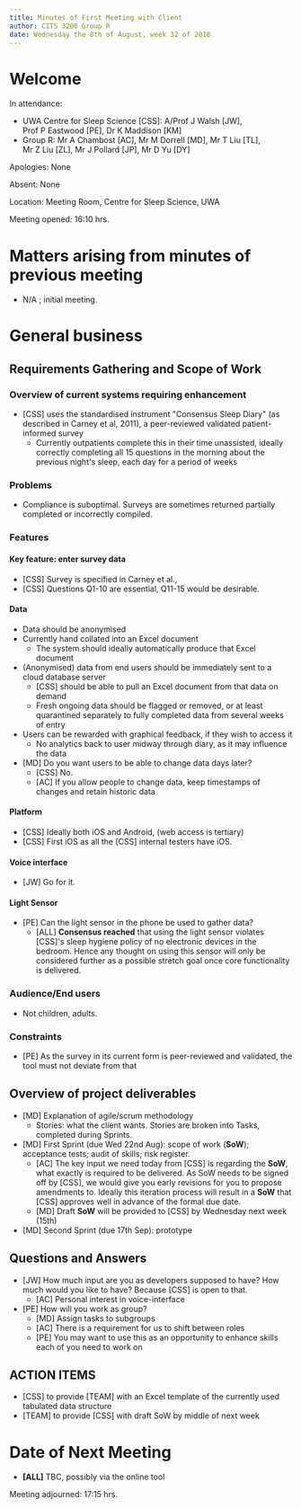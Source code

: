 ```yaml
---
title: Minutes of First Meeting with Client
author: CITS 3200 Group R
date: Wednesday the 8th of August, week 32 of 2018
---
```


# Welcome

In attendance: 

- UWA Centre for Sleep Science [CSS]: A/Prof J Walsh [JW], Prof P Eastwood [PE], Dr K Maddison [KM]
- Group R: Mr A Chambost [AC], Mr M Dorrell [MD], Mr T Liu [TL], Mr Z Liu [ZL], Mr J Pollard [JP], Mr D Yu [DY]

Apologies: None

Absent: None

Location: Meeting Room, Centre for Sleep Science, UWA

Meeting opened: 16:10 hrs. 

# Matters arising from minutes of previous meeting

- N/A ; initial meeting.

# General business

## Requirements Gathering and Scope of Work

### Overview of current systems requiring enhancement
- [CSS] uses the standardised instrument "Consensus Sleep Diary" (as described in Carney et al, 2011), a peer-reviewed validated patient-informed survey
  - Currently outpatients complete this in their time unassisted, ideally correctly completing all 15 questions in the morning about the previous night's sleep, each day for a period of weeks

### Problems
- Compliance is suboptimal. Surveys are sometimes returned partially completed or incorrectly compiled.


### Features

#### Key feature: enter survey data 
- [CSS] Survey is specified in Carney et al., 
- [CSS] Questions Q1-10 are essential, Q11-15 would be desirable.

#### Data
- Data should be anonymised 
- Currently hand collated into an Excel document
  - The system should ideally automatically produce that Excel document
- (Anonymised) data from end users should be immediately sent to a cloud database server
  - [CSS] should be able to pull an Excel document from that data on demand
  - Fresh ongoing data should be flagged or removed, or at least quarantined separately to fully completed data from several weeks of entry
- Users can be rewarded with graphical feedback, if they wish to access it
  - No analytics back to user midway through diary, as it may influence the data
- [MD] Do you want users to be able to change data days later?
  - [CSS] No.
  - [AC] If you allow people to change data, keep timestamps of changes and retain historic data 

#### Platform
- [CSS] Ideally both iOS and Android, (web access is tertiary)
- [CSS] First iOS as all the [CSS] internal testers have iOS.

#### Voice interface
- [JW] Go for it.

#### Light Sensor
- [PE] Can the light sensor in the phone be used to gather data?
  - [ALL] **Consensus reached** that using the light sensor violates [CSS]'s sleep hygiene policy of no electronic devices in the bedroom. Hence any thought on using this sensor will only be considered further as a possible stretch goal once core functionality is delivered.

### Audience/End users
- Not children, adults.

### Constraints
- [PE] As the survey in its current form is peer-reviewed and validated, the tool must not deviate from that

## Overview of project deliverables
- [MD] Explanation of agile/scrum methodology
  - Stories: what the client wants. Stories are broken into Tasks, completed during Sprints.
- [MD] First Sprint (due Wed 22nd Aug): scope of work (**SoW**); acceptance tests; audit of skills; risk register.
  - [AC] The key input we need today from [CSS] is regarding the **SoW**, what exactly is required to be delivered. As SoW needs to be signed off by [CSS], we would give you early revisions for you to propose amendments to. Ideally this iteration process will result in a **SoW** that [CSS] approves well in advance of the formal due date.
  - [MD] Draft **SoW** will be provided to [CSS] by Wednesday next week (15th)
- [MD] Second Sprint (due 17th Sep): prototype


## Questions and Answers
- [JW] How much input are you as developers supposed to have? How much would you like to have? Because [CSS] is open to that.
  - [AC] Personal interest in voice-interface
- [PE] How will you work as group?
  - [MD] Assign tasks to subgroups
  - [AC] There is a requirement for us to shift between roles
  - [PE] You may want to use this as an opportunity to enhance skills each of you need to work on

## ACTION ITEMS

- [CSS] to provide [TEAM] with an Excel template of the currently used tabulated data structure
- [TEAM] to provide [CSS] with draft SoW by middle of next week

# Date of Next Meeting
- **[ALL]** TBC, possibly via the online tool

Meeting adjourned: 17:15 hrs. 
